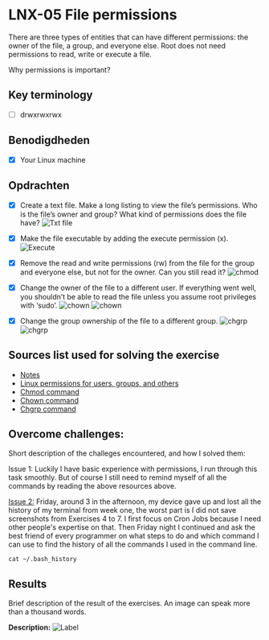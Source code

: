 # LNX-05 File permissions

There are three types of entities that can have different permissions: the owner of the file, a group, and everyone else. Root does not need permissions to read, write or execute a file.

Why permissions is important?

## Key terminology

- [ ] drwxrwxrwx

## Benodigdheden

- [x] Your Linux machine

## Opdrachten

- [x] Create a text file. Make a long listing to view the file’s permissions. Who is the file’s owner and group? What kind of permissions does the file have?
      ![Txt file](https://github.com/techgrounds/techgrounds-agcdtmr/blob/main/00_includes/linux/lnx-05-create.png)

- [x] Make the file executable by adding the execute permission (x).
      ![Execute](https://github.com/techgrounds/techgrounds-agcdtmr/blob/main/00_includes/linux/lnx-05-execute.png)

- [x] Remove the read and write permissions (rw) from the file for the group and everyone else, but not for the owner. Can you still read it?
      ![chmod](https://github.com/techgrounds/techgrounds-agcdtmr/blob/main/00_includes/linux/lnx-05-chmod.png)

- [x] Change the owner of the file to a different user. If everything went well, you shouldn’t be able to read the file unless you assume root privileges with ‘sudo’.
      ![chown](https://github.com/techgrounds/techgrounds-agcdtmr/blob/main/00_includes/linux/lnx-05-owner.png)
      ![chown](https://github.com/techgrounds/techgrounds-agcdtmr/blob/main/00_includes/linux/lnx-05-owner1.png)

- [x] Change the group ownership of the file to a different group.
      ![chgrp](https://github.com/techgrounds/techgrounds-agcdtmr/blob/main/00_includes/linux/lnx-05-grp.png)
      ![chgrp](https://github.com/techgrounds/techgrounds-agcdtmr/blob/main/00_includes/linux/lnx-05-grp1.png)

## Sources list used for solving the exercise

- [Notes](https://docs.google.com/document/d/1vJfWbHumTxh779zwRnrRlq8Ytzm4_PXn/edit#)
- [Linux permissions for users, groups, and others](https://www.redhat.com/sysadmin/manage-permissions)
- [Chmod command](https://www.freecodecamp.org/news/linux-chmod-chown-change-file-permissions/)
- [Chown command](https://www.ibm.com/docs/en/aix/7.2?topic=c-chown-command)
- [Chgrp command](https://www.geeksforgeeks.org/chgrp-command-in-linux-with-examples/)

## Overcome challenges:

Short description of the challeges encountered, and how I solved them:

Issue 1: Luckily I have basic experience with permissions, I run through this task smoothly. But of course I still need to remind myself of all the commands by reading the above resources above.

[Issue 2:](https://github.com/techgrounds/techgrounds-agcdtmr/blob/main/00_includes/chatgpt-terminal-history.jpg) Friday, around 3 in the afternoon, my device gave up and lost all the history of my terminal from week one, the worst part is I did not save screenshots from Exercises 4 to 7. I first focus on Cron Jobs because I need other people's expertise on that. Then Friday night I continued and ask the best friend of every programmer on what steps to do and which command I can use to find the history of all the commands I used in the command line.

```
cat ~/.bash_history
```

## Results

Brief description of the result of the exercises. An image can speak more than a thousand words.

**Description:**
![Label]()
